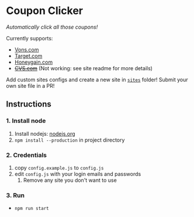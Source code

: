 # Coupon Clicker

_Automatically click all those coupons!_

Currently supports:

- [Vons.com](src/sites/vons.com/README.md)
- [Target.com](src/sites/target.com/README.md)
- [Honeygain.com](src/sites/honeygain.com/README.md)
- ~~[CVS.com](src/sites/cvs.com/README.md)~~ (Not working: see site readme for more details)

Add custom sites configs and create a new site in [`sites`](src/sites/) folder!
Submit your own site file in a PR!

## Instructions

### 1. Install node

1. Install nodejs: [nodejs.org](https://nodejs.org)
2. `npm install --production` in project directory

### 2. Credentials

1. copy `config.example.js` to `config.js`
2. edit `config.js` with your login emails and passwords
   1. Remove any site you don't want to use

### 3. Run

- `npm run start`
